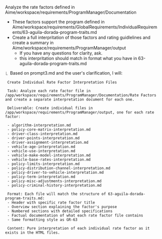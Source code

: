 Analyze the rate factors defined in Aime/workspace/requirements/ProgramManager/Documentation
* These factors support the program defined in Aime/workspace/requirements/GlobalRequirements/IndividualRequirements/63-aguila-dorada-program-traits.md
* Create a full interpritation of those factors and rating guidlelines and create a summary in Aime/workspace/requirements/ProgramManager/output
    * If you have any questions for clarity, ask.
    * this interpritation should match in format what you have in 63-aguila-dorada-program-traits.md

⎿  Based on prompt3.md and the user's clarification, I will:

     Create Individual Rate Factor Interpretation Files                                                                                                                                                                                             
                                                                                                                                                                                                                                                    
     Task: Analyze each rate factor file in /app/workspace/requirements/ProgramManager/Documentation/Rate Factors and create a separate interpretation document for each one.                                                                       
                                                                                                                                                                                                                                                    
     Deliverable: Create individual files in /app/workspace/requirements/ProgramManager/output, one for each rate factor:                                                                                                                           

     - algorithm-interpretation.md
     - policy-core-matrix-interpretation.md
     - driver-class-interpretation.md
     - driver-points-interpretation.md
     - driver-assignment-interpretation.md
     - vehicle-age-interpretation.md
     - vehicle-use-interpretation.md
     - vehicle-make-model-interpretation.md
     - vehicle-base-rates-interpretation.md
     - policy-limits-interpretation.md
     - policy-distribution-channel-interpretation.md
     - policy-driver-to-vehicle-interpretation.md
     - policy-term-interpretation.md
     - policy-misc-adjustments-interpretation.md
     - policy-criminal-history-interpretation.md

     Format: Each file will match the structure of 63-aguila-dorada-program-traits.md:
     - Header with specific rate factor title
     - Overview section explaining the factor's purpose
     - Numbered sections with detailed specifications
     - Factual documentation of what each rate factor file contains
     - Same formatting style as GR-63

     Content: Pure interpretation of each individual rate factor as it exists in the HTML files.
